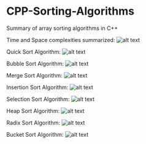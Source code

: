 # CPP-Sorting-Algorithms
Summary of array sorting algorithms in C++

Time and Space complexities summarized:
![alt text](https://i.postimg.cc/L4YzDN55/Time-Complexities.png)



Quick Sort Algorithm:
![alt text](https://i.postimg.cc/d0w9Q25m/1-Quick-Sort-Diagram.png)



Bubble Sort Algorithm:
![alt text](https://i.postimg.cc/d0w9Q25m/1-Quick-Sort-Diagram.png)



Merge Sort Algorithm:
![alt text](https://i.postimg.cc/d0w9Q25m/1-Quick-Sort-Diagram.png)



Insertion Sort Algorithm:
![alt text](https://i.postimg.cc/d0w9Q25m/1-Quick-Sort-Diagram.png)



Selection Sort Algorithm:
![alt text](https://i.postimg.cc/d0w9Q25m/1-Quick-Sort-Diagram.png)



Heap Sort Algorithm:
![alt text](https://i.postimg.cc/d0w9Q25m/1-Quick-Sort-Diagram.png)



Radix Sort Algorithm:
![alt text](https://i.postimg.cc/d0w9Q25m/1-Quick-Sort-Diagram.png)



Bucket Sort Algorithm:
![alt text](https://i.postimg.cc/d0w9Q25m/1-Quick-Sort-Diagram.png)
